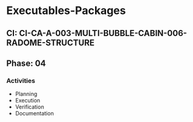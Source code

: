 # Executables-Packages

## CI: CI-CA-A-003-MULTI-BUBBLE-CABIN-006-RADOME-STRUCTURE
## Phase: 04

### Activities
- Planning
- Execution
- Verification
- Documentation
